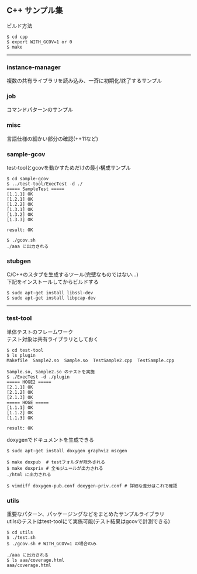 
## C++ サンプル集

ビルド方法
```
$ cd cpp
$ export WITH_GCOV=1 or 0
$ make
```

---

### instance-manager
複数の共有ライブラリを読み込み、一斉に初期化/終了するサンプル

### job
コマンドパターンのサンプル

### misc
言語仕様の細かい部分の確認(++11など)

### sample-gcov
test-toolとgcovを動かすためだけの最小構成サンプル

```
$ cd sample-gcov
$ ../test-tool/ExecTest -d ./
===== SampleTest =====
[1.1.1] OK
[1.2.1] OK
[1.2.2] OK
[1.3.1] OK
[1.3.2] OK
[1.3.3] OK

result: OK

$ ./gcov.sh
./aaa に出力される
```

### stubgen
C/C++のスタブを生成するツール(完壁なものではない...)<br>
下記をインストールしてからビルドする

```
$ sudo apt-get install libssl-dev
$ sudo apt-get install libpcap-dev
```

---

### test-tool
単体テストのフレームワーク<br>
テスト対象は共有ライブラリとしておく
```
$ cd test-tool
$ ls plugin
Makefile  Sample2.so  Sample.so  TestSample2.cpp  TestSample.cpp

Sample.so, Sample2.so のテストを実施
$ ./ExecTest -d ./plugin
===== HOGE2 =====
[2.1.1] OK
[2.1.2] OK
[2.1.3] OK
===== HOGE =====
[1.1.1] OK
[1.1.2] OK
[1.1.3] OK

result: OK
```

doxygenでドキュメントを生成できる<br>
```
$ sudo apt-get install doxygen graphviz mscgen

$ make doxpub  # testフォルダが除外される
$ make doxpriv # 全モジュールが出力される
./html に出力される

$ vimdiff doxygen-pub.conf doxygen-priv.conf # 詳細な差分はこれで確認
```

### utils
重要なパターン、パッケージングなどをまとめたサンプルライブラリ<br>
utilsのテストはtest-toolにて実施可能(テスト結果はgcovで計測できる)

```
$ cd utils
$ ./test.sh
$ ./gcov.sh # WITH_GCOV=1 の場合のみ

./aaa に出力される
$ ls aaa/coverage.html
aaa/coverage.html

```
